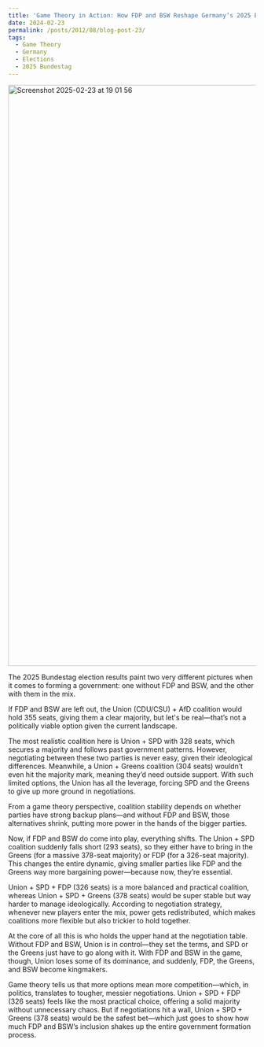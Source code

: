 ```yaml
---
title: 'Game Theory in Action: How FDP and BSW Reshape Germany’s 2025 Bundestag Election Coalitions'
date: 2024-02-23
permalink: /posts/2012/08/blog-post-23/
tags:
  - Game Theory
  - Germany
  - Elections
  - 2025 Bundestag
---
```


<img width="1181" alt="Screenshot 2025-02-23 at 19 01 56" src="https://github.com/user-attachments/assets/74efdaf6-7d38-43c2-9c08-9ae9064d2818" />



The 2025 Bundestag election results paint two very different pictures when it comes to forming a government: one without FDP and BSW, and the other with them in the mix. 

If FDP and BSW are left out, the Union (CDU/CSU) + AfD coalition would hold 355 seats, giving them a clear majority, but let's be real—that’s not a politically viable option given the current landscape. 

The most realistic coalition here is Union + SPD with 328 seats, which secures a majority and follows past government patterns. However, negotiating between these two parties is never easy, given their ideological differences. Meanwhile, a Union + Greens coalition (304 seats) wouldn’t even hit the majority mark, meaning they’d need outside support. With such limited options, the Union has all the leverage, forcing SPD and the Greens to give up more ground in negotiations. 

From a game theory perspective, coalition stability depends on whether parties have strong backup plans—and without FDP and BSW, those alternatives shrink, putting more power in the hands of the bigger parties.

Now, if FDP and BSW do come into play, everything shifts. The Union + SPD coalition suddenly falls short (293 seats), so they either have to bring in the Greens (for a massive 378-seat majority) or FDP (for a 326-seat majority). This changes the entire dynamic, giving smaller parties like FDP and the Greens way more bargaining power—because now, they’re essential. 

Union + SPD + FDP (326 seats) is a more balanced and practical coalition, whereas Union + SPD + Greens (378 seats) would be super stable but way harder to manage ideologically. According to negotiation strategy, whenever new players enter the mix, power gets redistributed, which makes coalitions more flexible but also trickier to hold together.

At the core of all this is who holds the upper hand at the negotiation table. Without FDP and BSW, Union is in control—they set the terms, and SPD or the Greens just have to go along with it. With FDP and BSW in the game, though, Union loses some of its dominance, and suddenly, FDP, the Greens, and BSW become kingmakers. 

Game theory tells us that more options mean more competition—which, in politics, translates to tougher, messier negotiations. Union + SPD + FDP (326 seats) feels like the most practical choice, offering a solid majority without unnecessary chaos. But if negotiations hit a wall, Union + SPD + Greens (378 seats) would be the safest bet—which just goes to show how much FDP and BSW’s inclusion shakes up the entire government formation process.
